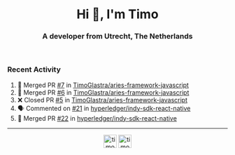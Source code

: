 <h1 align="center">Hi 👋, I'm Timo</h1>
<h3 align="center">A developer from Utrecht, The Netherlands</h3>
<br/>
<!-- https://github.com/rahuldkjain/github-profile-readme-generator --!>

<!--  <p align="left"><img src="https://github-readme-stats.vercel.app/api?username=timoglastra&show_icons=true&count_private=true&" alt="timoglastra" /></p> --!>

<!--
Github language stats
<p align="left"><img src="https://github-readme-stats.vercel.app/api/top-langs/?username=timoglastra&layout=compact" alt="timoglastra" /><p>
-->

<!-- Codestats language stats -->
<!-- <p align="left"><img src="https://codestats-readme.vercel.app/api/top-langs/?username=timoglastra&layout=compact&language_count=12" alt="timoglastra" /><p>    --!>
  
<h3>Recent Activity</h3>

<!--START_SECTION:activity-->
1. 🎉 Merged PR [#7](https://github.com/TimoGlastra/aries-framework-javascript/pull/7) in [TimoGlastra/aries-framework-javascript](https://github.com/TimoGlastra/aries-framework-javascript)
2. 🎉 Merged PR [#6](https://github.com/TimoGlastra/aries-framework-javascript/pull/6) in [TimoGlastra/aries-framework-javascript](https://github.com/TimoGlastra/aries-framework-javascript)
3. ❌ Closed PR [#5](https://github.com/TimoGlastra/aries-framework-javascript/pull/5) in [TimoGlastra/aries-framework-javascript](https://github.com/TimoGlastra/aries-framework-javascript)
4. 🗣 Commented on [#21](https://github.com/hyperledger/indy-sdk-react-native/issues/21) in [hyperledger/indy-sdk-react-native](https://github.com/hyperledger/indy-sdk-react-native)
5. 🎉 Merged PR [#22](https://github.com/hyperledger/indy-sdk-react-native/pull/22) in [hyperledger/indy-sdk-react-native](https://github.com/hyperledger/indy-sdk-react-native)
<!--END_SECTION:activity-->

---

<p align="center">
<a href="https://twitter.com/timoglastra" target="blank"><img align="center" src="https://cdn.jsdelivr.net/npm/simple-icons@3.0.1/icons/twitter.svg" alt="timoglastra" height="30" width="30" /></a>
<a href="https://linkedin.com/in/timoglastra" target="blank"><img align="center" src="https://cdn.jsdelivr.net/npm/simple-icons@3.0.1/icons/linkedin.svg" alt="timoglastra" height="30" width="30" /></a>
</p>




